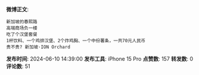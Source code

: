 **微博正文**: 
```
新加坡的春熙路
高端商场负一楼
吃了个汉堡套餐
1杯饮料、一个鸡排汉堡、2个炸鸡胸、一个中份薯条，一共70元人民币
贵不贵? 新加坡·ION Orchard
```
**发布时间**: 2024-06-10 14:39:00
**发布工具**: iPhone 15 Pro
**点赞数**: 157
**转发数**: 0
**评论数**: 51
